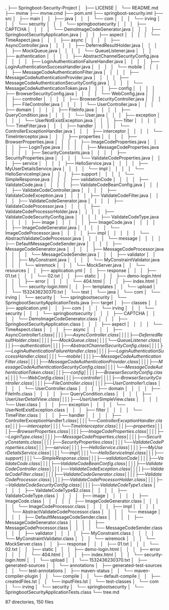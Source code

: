 .
├── Springboot-Security-Project
│   ├── LICENSE
│   └── README.md
├── mvnw
├── mvnw.cmd
├── pom.xml
├── springboot-security.iml
├── src
│   ├── main
│   │   ├── java
│   │   │   └── com
│   │   │       └── irving
│   │   │           └── security
│   │   │               └── springbootsecurity
│   │   │                   ├── CAPTCHA
│   │   │                   │   └── DemoImageCodeGenerator.java
│   │   │                   ├── SpringbootSecurityApplication.java
│   │   │                   ├── aspect
│   │   │                   │   └── TimeAspect.java
│   │   │                   ├── async
│   │   │                   │   ├── AsyncController.java
│   │   │                   │   ├── DeferredResultHolder.java
│   │   │                   │   ├── MockQueue.java
│   │   │                   │   └── QueueListener.java
│   │   │                   ├── authentication
│   │   │                   │   ├── AbstractChannelSecurityConfig.java
│   │   │                   │   ├── LoginAuthenticationFailureHandler.java
│   │   │                   │   ├── LoginAuthenticationSuccessHandler.java
│   │   │                   │   └── mobile
│   │   │                   │       ├── MessageCodeAuthenticationFilter.java
│   │   │                   │       ├── MessageCodeAuthenticationProvider.java
│   │   │                   │       ├── MessageCodeAuthenticationSecurityConfig.java
│   │   │                   │       └── MessageCodeAuthenticationToken.java
│   │   │                   ├── config
│   │   │                   │   ├── BrowserSecurityConfig.java
│   │   │                   │   └── WebConfig.java
│   │   │                   ├── controller
│   │   │                   │   ├── BrowserSecurityController.java
│   │   │                   │   ├── FileController.java
│   │   │                   │   └── UserController.java
│   │   │                   ├── domain
│   │   │                   │   ├── FileInfo.java
│   │   │                   │   ├── QueryCondition.java
│   │   │                   │   └── User.java
│   │   │                   ├── exception
│   │   │                   │   └── UserNotExistException.java
│   │   │                   ├── filter
│   │   │                   │   └── TimeFilter.java
│   │   │                   ├── handler
│   │   │                   │   └── ControllerExceptionHandler.java
│   │   │                   ├── interceptor
│   │   │                   │   └── TimeInterceptor.java
│   │   │                   ├── properties
│   │   │                   │   ├── BrowserProperties.java
│   │   │                   │   ├── ImageCodeProperties.java
│   │   │                   │   ├── LoginType.java
│   │   │                   │   ├── MessageCodeProperties.java
│   │   │                   │   ├── SecurityConstants.java
│   │   │                   │   ├── SecurityProperties.java
│   │   │                   │   └── ValidateCodeProperties.java
│   │   │                   ├── service
│   │   │                   │   ├── HelloService.java
│   │   │                   │   ├── MyUserDetailsService.java
│   │   │                   │   └── impl
│   │   │                   │       └── HelloServiceImpl.java
│   │   │                   ├── support
│   │   │                   │   └── SimpleResponse.java
│   │   │                   ├── validationCode
│   │   │                   │   ├── ValidateCode.java
│   │   │                   │   ├── ValidateCodeBeanConfig.java
│   │   │                   │   ├── ValidateCodeController.java
│   │   │                   │   ├── ValidateCodeException.java
│   │   │                   │   ├── ValidateCodeFilter.java
│   │   │                   │   ├── ValidateCodeGenerator.java
│   │   │                   │   ├── ValidateCodeProcessor.java
│   │   │                   │   ├── ValidateCodeProcessorHolder.java
│   │   │                   │   ├── ValidateCodeSecurityConfig.java
│   │   │                   │   ├── ValidateCodeType.java
│   │   │                   │   ├── image
│   │   │                   │   │   ├── ImageCode.java
│   │   │                   │   │   ├── ImageCodeGenerator.java
│   │   │                   │   │   └── ImageCodeProcessor.java
│   │   │                   │   ├── impl
│   │   │                   │   │   └── AbstractValidateCodeProcessor.java
│   │   │                   │   └── message
│   │   │                   │       ├── DefaultMessageCodeSender.java
│   │   │                   │       ├── MessageCodeGenerator.java
│   │   │                   │       ├── MessageCodeProcessor.java
│   │   │                   │       └── MessageCodeSender.java
│   │   │                   ├── validator
│   │   │                   │   ├── MyConstraint.java
│   │   │                   │   └── MyConstraintValidator.java
│   │   │                   └── wiremock
│   │   │                       └── MockServer.java
│   │   └── resources
│   │       ├── application.yml
│   │       ├── response
│   │       │   ├── 01.txt
│   │       │   └── 02.txt
│   │       ├── static
│   │       │   ├── demo-login.html
│   │       │   ├── error
│   │       │   │   └── 404.html
│   │       │   ├── index.html
│   │       │   └── security-login.html
│   │       ├── templates
│   │       └── upload
│   │           └── 1532436230370.txt
│   └── test
│       └── java
│           └── com
│               └── irving
│                   └── security
│                       └── springbootsecurity
│                           └── SpringbootSecurityApplicationTests.java
├── target
│   ├── classes
│   │   ├── application.yml
│   │   ├── com
│   │   │   └── irving
│   │   │       └── security
│   │   │           └── springbootsecurity
│   │   │               ├── CAPTCHA
│   │   │               │   └── DemoImageCodeGenerator.class
│   │   │               ├── SpringbootSecurityApplication.class
│   │   │               ├── aspect
│   │   │               │   └── TimeAspect.class
│   │   │               ├── async
│   │   │               │   ├── AsyncController$1.class
│   │   │               │   ├── AsyncController.class
│   │   │               │   ├── DeferredResultHolder.class
│   │   │               │   ├── MockQueue.class
│   │   │               │   └── QueueListener.class
│   │   │               ├── authentication
│   │   │               │   ├── AbstractChannelSecurityConfig.class
│   │   │               │   ├── LoginAuthenticationFailureHandler.class
│   │   │               │   ├── LoginAuthenticationSuccessHandler.class
│   │   │               │   └── mobile
│   │   │               │       ├── MessageCodeAuthenticationFilter.class
│   │   │               │       ├── MessageCodeAuthenticationProvider.class
│   │   │               │       ├── MessageCodeAuthenticationSecurityConfig.class
│   │   │               │       └── MessageCodeAuthenticationToken.class
│   │   │               ├── config
│   │   │               │   ├── BrowserSecurityConfig.class
│   │   │               │   └── WebConfig.class
│   │   │               ├── controller
│   │   │               │   ├── BrowserSecurityController.class
│   │   │               │   ├── FileController.class
│   │   │               │   ├── UserController$1.class
│   │   │               │   └── UserController.class
│   │   │               ├── domain
│   │   │               │   ├── FileInfo.class
│   │   │               │   ├── QueryCondition.class
│   │   │               │   ├── User$UserDetailView.class
│   │   │               │   ├── User$UserSimpleView.class
│   │   │               │   └── User.class
│   │   │               ├── exception
│   │   │               │   └── UserNotExistException.class
│   │   │               ├── filter
│   │   │               │   └── TimeFilter.class
│   │   │               ├── handler
│   │   │               │   ├── ControllerExceptionHandler$1.class
│   │   │               │   └── ControllerExceptionHandler.class
│   │   │               ├── interceptor
│   │   │               │   └── TimeInterceptor.class
│   │   │               ├── properties
│   │   │               │   ├── BrowserProperties.class
│   │   │               │   ├── ImageCodeProperties.class
│   │   │               │   ├── LoginType.class
│   │   │               │   ├── MessageCodeProperties.class
│   │   │               │   ├── SecurityConstants.class
│   │   │               │   ├── SecurityProperties.class
│   │   │               │   └── ValidateCodeProperties.class
│   │   │               ├── service
│   │   │               │   ├── HelloService.class
│   │   │               │   ├── MyUserDetailsService.class
│   │   │               │   └── impl
│   │   │               │       └── HelloServiceImpl.class
│   │   │               ├── support
│   │   │               │   └── SimpleResponse.class
│   │   │               ├── validationCode
│   │   │               │   ├── ValidateCode.class
│   │   │               │   ├── ValidateCodeBeanConfig.class
│   │   │               │   ├── ValidateCodeController.class
│   │   │               │   ├── ValidateCodeException.class
│   │   │               │   ├── ValidateCodeFilter.class
│   │   │               │   ├── ValidateCodeGenerator.class
│   │   │               │   ├── ValidateCodeProcessor.class
│   │   │               │   ├── ValidateCodeProcessorHolder.class
│   │   │               │   ├── ValidateCodeSecurityConfig.class
│   │   │               │   ├── ValidateCodeType$1.class
│   │   │               │   ├── ValidateCodeType$2.class
│   │   │               │   ├── ValidateCodeType.class
│   │   │               │   ├── image
│   │   │               │   │   ├── ImageCode.class
│   │   │               │   │   ├── ImageCodeGenerator.class
│   │   │               │   │   └── ImageCodeProcessor.class
│   │   │               │   ├── impl
│   │   │               │   │   └── AbstractValidateCodeProcessor.class
│   │   │               │   └── message
│   │   │               │       ├── DefaultMessageCodeSender.class
│   │   │               │       ├── MessageCodeGenerator.class
│   │   │               │       ├── MessageCodeProcessor.class
│   │   │               │       └── MessageCodeSender.class
│   │   │               ├── validator
│   │   │               │   ├── MyConstraint.class
│   │   │               │   └── MyConstraintValidator.class
│   │   │               └── wiremock
│   │   │                   └── MockServer.class
│   │   ├── response
│   │   │   ├── 01.txt
│   │   │   └── 02.txt
│   │   ├── static
│   │   │   ├── demo-login.html
│   │   │   ├── error
│   │   │   │   └── 404.html
│   │   │   ├── index.html
│   │   │   └── security-login.html
│   │   └── upload
│   │       └── 1532436230370.txt
│   ├── generated-sources
│   │   └── annotations
│   ├── generated-test-sources
│   │   └── test-annotations
│   ├── maven-status
│   │   └── maven-compiler-plugin
│   │       └── compile
│   │           └── default-compile
│   │               ├── createdFiles.lst
│   │               └── inputFiles.lst
│   └── test-classes
│       └── com
│           └── irving
│               └── security
│                   └── springbootsecurity
│                       └── SpringbootSecurityApplicationTests.class
└── tree.md

87 directories, 150 files
